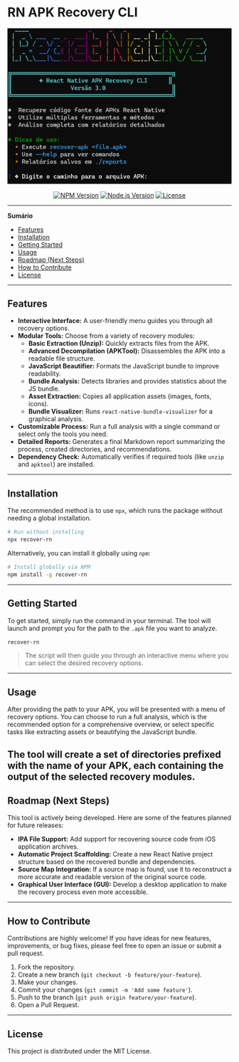 
# RN APK Recovery CLI

![alt text](./assets/interface.png)

<p align="center">
    <a href="https://www.npmjs.com/package/recover-rn"><img src="https://img.shields.io/npm/v/recover-rn?color=brightgreen" alt="NPM Version"></a>
    <a href="#"><img src="https://img.shields.io/node/v/recover-rn" alt="Node.js Version"></a>
    <a href="#"><img src="https://img.shields.io/npm/l/recover-rn" alt="License"></a>
</p>

---

**Sumário**

- [Features](#features)
- [Installation](#installation)
- [Getting Started](#getting-started)
- [Usage](#usage)
- [Roadmap (Next Steps)](#roadmap-next-steps)
- [How to Contribute](#how-to-contribute)
- [License](#license)

---

## Features

- **Interactive Interface:** A user-friendly menu guides you through all recovery options.
- **Modular Tools:** Choose from a variety of recovery modules:
  - **Basic Extraction (Unzip):** Quickly extracts files from the APK.
  - **Advanced Decompilation (APKTool):** Disassembles the APK into a readable file structure.
  - **JavaScript Beautifier:** Formats the JavaScript bundle to improve readability.
  - **Bundle Analysis:** Detects libraries and provides statistics about the JS bundle.
  - **Asset Extraction:** Copies all application assets (images, fonts, icons).
  - **Bundle Visualizer:** Runs `react-native-bundle-visualizer` for a graphical analysis.
- **Customizable Process:** Run a full analysis with a single command or select only the tools you need.
- **Detailed Reports:** Generates a final Markdown report summarizing the process, created directories, and recommendations.
- **Dependency Check:** Automatically verifies if required tools (like `unzip` and `apktool`) are installed.
---
## Installation

The recommended method is to use `npx`, which runs the package without needing a global installation.

```bash
# Run without installing
npx recover-rn
```

Alternatively, you can install it globally using `npm`:

```bash
# Install globally via NPM
npm install -g recover-rn
```
---
## Getting Started

To get started, simply run the command in your terminal. The tool will launch and prompt you for the path to the `.apk` file you want to analyze.

```bash
recover-rn
```

> The script will then guide you through an interactive menu where you can select the desired recovery options.
---
## Usage

After providing the path to your APK, you will be presented with a menu of recovery options. You can choose to run a full analysis, which is the recommended option for a comprehensive overview, or select specific tasks like extracting assets or beautifying the JavaScript bundle.

The tool will create a set of directories prefixed with the name of your APK, each containing the output of the selected recovery modules.
---
## Roadmap (Next Steps)

This tool is actively being developed. Here are some of the features planned for future releases:

- **IPA File Support:** Add support for recovering source code from iOS application archives.
- **Automatic Project Scaffolding:** Create a new React Native project structure based on the recovered bundle and dependencies.
- **Source Map Integration:** If a source map is found, use it to reconstruct a more accurate and readable version of the original source code.
- **Graphical User Interface (GUI):** Develop a desktop application to make the recovery process even more accessible.
---
## How to Contribute

Contributions are highly welcome! If you have ideas for new features, improvements, or bug fixes, please feel free to open an issue or submit a pull request.

1.  Fork the repository.
2.  Create a new branch (`git checkout -b feature/your-feature`).
3.  Make your changes.
4.  Commit your changes (`git commit -m 'Add some feature'`).
5.  Push to the branch (`git push origin feature/your-feature`).
6.  Open a Pull Request.
---
## License

This project is distributed under the MIT License.
